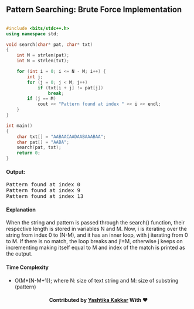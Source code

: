 ## Pattern Searching: Brute Force Implementation

```c++

#include <bits/stdc++.h> 
using namespace std; 

void search(char* pat, char* txt) 
{ 
	int M = strlen(pat); 
	int N = strlen(txt); 

	for (int i = 0; i <= N - M; i++) { 
		int j; 
		for (j = 0; j < M; j++) 
			if (txt[i + j] != pat[j]) 
				break; 
		if (j == M) 
			cout << "Pattern found at index " << i << endl; 
	} 
} 

int main() 
{ 
	char txt[] = "AABAACAADAABAAABAA"; 
	char pat[] = "AABA"; 
	search(pat, txt); 
	return 0; 
} 

```

#### Output:
<pre>
Pattern found at index 0 
Pattern found at index 9 
Pattern found at index 13 
</pre>

#### Explanation

When the string and pattern is passed through the search() function, their respective length is stored in variables N and M. Now, i is iterating over the string from index 0 to (N-M), and it has an inner loop, with j iterating from 0 to M. If there is no match, the loop breaks and j!=M, otherwise j keeps on incrementing making itself equal to M and index of the match is printed as the output.

#### Time Complexity
- O(M*(N-M+1)); where N: size of text string and M: size of substring (pattern)

<h4 align="center"> Contributed by <a href="https://github.com/yashtikakakkar">Yashtika Kakkar</a> With ❤️ </h3>

